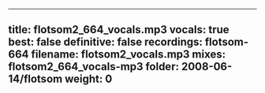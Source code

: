 
---
title: flotsom2_664_vocals.mp3
vocals: true
best: false
definitive: false
recordings: flotsom-664
filename: flotsom2_vocals.mp3
mixes: flotsom2_664_vocals-mp3
folder: 2008-06-14/flotsom
weight: 0
---
